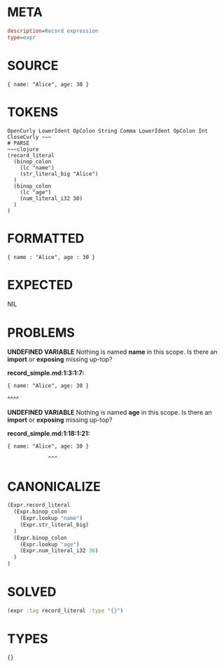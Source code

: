 # META
~~~ini
description=Record expression
type=expr
~~~
# SOURCE
~~~roc
{ name: "Alice", age: 30 }
~~~
# TOKENS
~~~text
OpenCurly LowerIdent OpColon String Comma LowerIdent OpColon Int CloseCurly ~~~
# PARSE
~~~clojure
(record_literal
  (binop_colon
    (lc "name")
    (str_literal_big "Alice")
  )
  (binop_colon
    (lc "age")
    (num_literal_i32 30)
  )
)
~~~
# FORMATTED
~~~roc
{ name : "Alice", age : 30 }
~~~
# EXPECTED
NIL
# PROBLEMS
**UNDEFINED VARIABLE**
Nothing is named **name** in this scope.
Is there an **import** or **exposing** missing up-top?

**record_simple.md:1:3:1:7:**
```roc
{ name: "Alice", age: 30 }
```
  ^^^^


**UNDEFINED VARIABLE**
Nothing is named **age** in this scope.
Is there an **import** or **exposing** missing up-top?

**record_simple.md:1:18:1:21:**
```roc
{ name: "Alice", age: 30 }
```
                 ^^^


# CANONICALIZE
~~~clojure
(Expr.record_literal
  (Expr.binop_colon
    (Expr.lookup "name")
    (Expr.str_literal_big)
  )
  (Expr.binop_colon
    (Expr.lookup "age")
    (Expr.num_literal_i32 30)
  )
)
~~~
# SOLVED
~~~clojure
(expr :tag record_literal :type "{}")
~~~
# TYPES
~~~roc
{}
~~~
